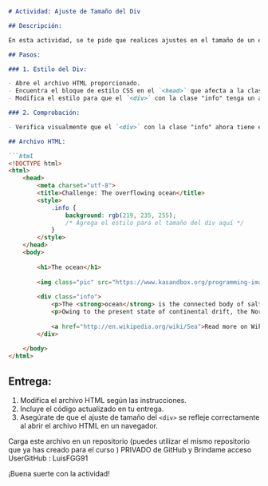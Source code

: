 ```markdown
# Actividad: Ajuste de Tamaño del Div

## Descripción:

En esta actividad, se te pide que realices ajustes en el tamaño de un elemento `<div>` con la clase "info" en una página web que describe el océano. El objetivo es estilar el `<div>` de manera que ocupe el 70% del ancho y tenga una altura de 200px.

## Pasos:

### 1. Estilo del Div:

- Abre el archivo HTML proporcionado.
- Encuentra el bloque de estilo CSS en el `<head>` que afecta a la clase "info".
- Modifica el estilo para que el `<div>` con la clase "info" tenga un ancho del 70% y una altura de 200px.

### 2. Comprobación:

- Verifica visualmente que el `<div>` con la clase "info" ahora tiene el tamaño especificado correctamente.

## Archivo HTML:

```html
<!DOCTYPE html>
<html>
    <head>
        <meta charset="utf-8">
        <title>Challenge: The overflowing ocean</title>
        <style>
            .info {
                background: rgb(219, 235, 255);
                /* Agrega el estilo para el tamaño del div aquí */
            }
        </style>
    </head>
    <body>
    
        <h1>The ocean</h1>
        
        <img class="pic" src="https://www.kasandbox.org/programming-images/landscapes/beach-in-hawaii.png" alt="Photo of rocky ocean beach in Hawaii">
        
        <div class="info">
            <p>The <strong>ocean</strong> is the connected body of salty water that covers 70.8% of the Earth's surface...</p>
            <p>Owing to the present state of continental drift, the Northern Hemisphere is now fairly equally divided...</p>
            
            <a href="http://en.wikipedia.org/wiki/Sea">Read more on Wikipedia</a>
        </div>
        
    </body>
</html>
```

## Entrega:

1. Modifica el archivo HTML según las instrucciones.
2. Incluye el código actualizado en tu entrega.
3. Asegúrate de que el ajuste de tamaño del `<div>` se refleje correctamente al abrir el archivo HTML en un navegador.


Carga este archivo en un repositorio (puedes utilizar el mismo repositorio que ya has creado para el curso ) PRIVADO de GitHub y Brindame acceso UserGitHub : LuisFGG91 

¡Buena suerte con la actividad!
